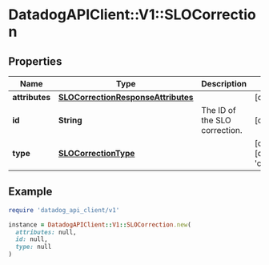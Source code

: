 # DatadogAPIClient::V1::SLOCorrection

## Properties

| Name | Type | Description | Notes |
| ---- | ---- | ----------- | ----- |
| **attributes** | [**SLOCorrectionResponseAttributes**](SLOCorrectionResponseAttributes.md) |  | [optional] |
| **id** | **String** | The ID of the SLO correction. | [optional] |
| **type** | [**SLOCorrectionType**](SLOCorrectionType.md) |  | [optional][default to &#39;correction&#39;] |

## Example

```ruby
require 'datadog_api_client/v1'

instance = DatadogAPIClient::V1::SLOCorrection.new(
  attributes: null,
  id: null,
  type: null
)
```

